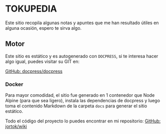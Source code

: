 # TOKUPEDIA

Este sitio recopila algunas notas y apuntes que me han resultado útiles en alguna ocasión, espero te sirva algo.

## Motor

Este sitio es estático y es autogenerado con `DOCPRESS`, si te interesa hacer algo igual, puedes visitar su GIT en:

<a href="https://github.com/docpress/docpress" target="_blank">GitHub: docpress/docpress</a>

### Docker

Para mayor comodidad, el sitio fue generado en 1 contenedor que Node Alpine (para que sea ligero), instala las dependencias de docpress y luego toma el contenido Markdown de la carpeta `docs` para generar el sitio estático.

Todo el código del proyecto lo puedes encontrar en mi repositorio: 
<a href="https://github.com/jortok/wiki" target="_blank">GitHub: jortok/wiki</a>

